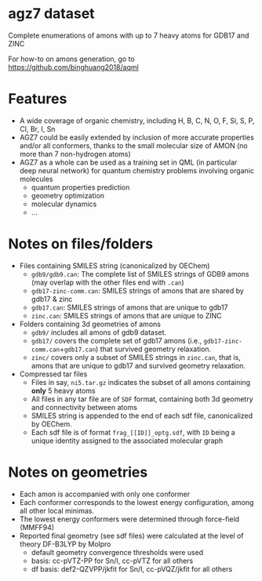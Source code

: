 # agz7 dataset 
Complete enumerations of amons with up to 7 heavy atoms for GDB17 and ZINC

For how-to on amons generation, go to https://github.com/binghuang2018/aqml

# Features
- A wide coverage of organic chemistry, including H, B, C, N, O, F, Si, S, P, Cl, Br, I, Sn
- AGZ7 could be easily extended by inclusion of more accurate properties and/or all conformers, thanks to the small molecular size of AMON (no more than 7
non-hydrogen atoms)
- AGZ7 as a whole can be used as a training set in QML (in particular deep neural network) for quantum chemistry problems involving organic molecules
  - quantum properties prediction
  - geometry optimization
  - molecular dynamics 
  - ...

# Notes on files/folders 
- Files containing SMILES string (canonicalized by OEChem)
  - `gdb9/gdb9.can`: The complete list of SMILES strings of GDB9 amons (may overlap with the other files end with `.can`)
  - `gdb17-zinc-comm.can`: SMILES strings of amons that are shared by gdb17 & zinc
  - `gdb17.can`: SMILES strings of amons that are unique to gdb17
  - `zinc.can`: SMILES strings of amons that are unique to ZINC
- Folders containing 3d geometries of amons
  - `gdb9/` includes all amons of gdb9 dataset.
  - `gdb17/` covers the complete set of gdb17 amons (i.e., `gdb17-zinc-comm.can`+`gdb17.can`) that survived geometry relaxation. 
  - `zinc/` covers only a subset of SMILES strings in `zinc.can`, that is, amons that are unique to gdb17 and survived geometry relaxation.
- Compressed tar files
  - Files in say, `ni5.tar.gz` indicates the subset of all amons containing **__only__** 5 heavy atoms
  - All files in any tar file are of `SDF` format, containing both 3d geometry and connectivity between atoms
  - SMILES string is appended to the end of each sdf file, canonicalized by OEChem.
  - Each sdf file is of format `frag_[[ID]]_optg.sdf`, with `ID` being a unique identity assigned to the associated molecular graph


# Notes on geometries
- Each amon is accompanied with only one conformer
- Each conformer corresponds to the lowest energy configuration, among all other local minimas.
- The lowest energy conformers were determined through force-field (MMFF94)
- Reported final geometry (see sdf files) were calculated at the level of theory DF-B3LYP by Molpro
  - default geometry convergence thresholds were used
  - basis: cc-pVTZ-PP for Sn/I, cc-pVTZ for all others
  - df basis: def2-QZVPP/jkfit for Sn/I, cc-pVQZ/jkfit for all others
  
